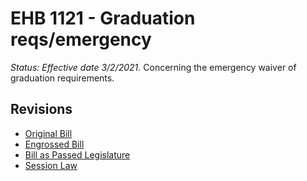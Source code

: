 # EHB 1121 - Graduation reqs/emergency
*Status: Effective date 3/2/2021.*
Concerning the emergency waiver of graduation requirements.

## Revisions
* [Original Bill](1/)
* [Engrossed Bill](1/)
* [Bill as Passed Legislature](1/)
* [Session Law](1/)